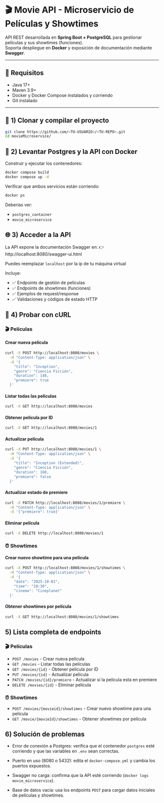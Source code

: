 # 🎬 Movie API - Microservicio de Películas y Showtimes

API REST desarrollada en **Spring Boot + PostgreSQL** para gestionar películas y sus showtimes (funciones).  
Soporta despliegue en **Docker** y exposición de documentación mediante **Swagger**.

---

## 🚀 Requisitos
- Java 17+
- Maven 3.9+
- Docker y Docker Compose instalados y corriendo
- Git instalado

---

## 📂 1) Clonar y compilar el proyecto
```bash
git clone https://github.com/<TU-USUARIO>/<TU-REPO>.git
cd movieMicroservice/
```
## 🐳 2) Levantar Postgres y la API con Docker
Construir y ejecutar los contenedores:
```bash
docker compose build
docker compose up -d

```
Verificar que ambos servicios están corriendo:
```bash
docker ps
```
Deberías ver:

- `postgres_container`
- `movie_microservice`

## 🌐 3) Acceder a la API

La API expone la documentación Swagger en:
👉 http://localhost:8080/swagger-ui.html

Puedes reemplazar `localhost` por la ip de tu máquina virtual

Incluye:

- ✅ Endpoints de gestión de películas
- ✅ Endpoints de showtimes (funciones)
- ✅ Ejemplos de request/response
- ✅ Validaciones y códigos de estado HTTP

## 🧪 4) Probar con cURL

### 🎬 Películas

#### Crear nueva película
```bash
curl -X POST http://localhost:8080/movies \
  -H "Content-Type: application/json" \
  -d '{
    "title": "Inception",
    "genre": "Ciencia Ficción",
    "duration": 148,
    "premiere": true
  }'
```
#### Listar todas las películas
```bash
curl -X GET http://localhost:8080/movies
```

#### Obtener película por ID
```bash
curl -X GET http://localhost:8080/movies/1
```

#### Actualizar película
```bash
curl -X PUT http://localhost:8080/movies/1 \
  -H "Content-Type: application/json" \
  -d '{
    "title": "Inception (Extended)",
    "genre": "Ciencia Ficción",
    "duration": 160,
    "premiere": false
  }'
```

#### Actualizar estado de premiere
```bash
curl -X PATCH http://localhost:8080/movies/1/premiere \
  -H "Content-Type: application/json" \
  -d '{"premiere": true}'
```

#### Eliminar película
```bash
curl -X DELETE http://localhost:8080/movies/1
```

### ⏰ Showtimes

#### Crear nuevo showtime para una película
```bash
curl -X POST http://localhost:8080/movies/1/showtimes \
  -H "Content-Type: application/json" \
  -d '{
    "date": "2025-10-01",
    "time": "20:30",
    "cinema": "Cineplanet"
  }'
```

#### Obtener showtimes por película
```bash
curl -X GET http://localhost:8080/movies/1/showtimes
```

## 5) Lista completa de endpoints

### 🎬 Películas
- `POST /movies` - Crear nueva película  
- `GET /movies` - Listar todas las películas  
- `GET /movies/{id}` - Obtener película por ID  
- `PUT /movies/{id}` - Actualizar película
- `PATCH /movies/{id}/premiere` - Actualizar si la película esta en premiere
- `DELETE /movies/{id}` - Eliminar película  

### ⏰ Showtimes
- `POST /movies/{movieid}/showtimes` - Crear nuevo showtime para una película
- `GET /movie/{movieId}/showtimes` - Obtener showtimes por película  

## 6) Solución de problemas
- Error de conexión a Postgres: verifica que el contenedor `postgres` esté corriendo y que las variables en `.env` sean correctas.

- Puerto en uso (8080 o 5432): edita el `docker-compose.yml` y cambia los puertos expuestos.

- Swagger no carga: confirma que la API esté corriendo (`docker logs movie_microservice`).

- Base de datos vacía: usa los endpoints `POST` para cargar datos iniciales de películas y showtimes.

